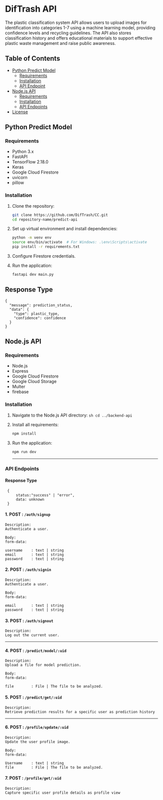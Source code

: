 # DifTrash API

The plastic classification system API allows users to upload images for identification into categories 1-7 using a machine learning model, providing confidence levels and recycling guidelines. The API also stores classification history and offers educational materials to support effective plastic waste management and raise public awareness.

## Table of Contents
- [Python Predict Model](#python-predict-model)
  - [Requirements](#requirements)
  - [Installation](#installation)
  - [API Endpoint](#response-type)
- [Node.js API](#nodejs-api)
  - [Requirements](#requirements-1)
  - [Installation](#installation-1)
  - [API Endpoints](#api-endpoints)
- [License](#license)

## Python Predict Model

### Requirements
- Python 3.x
- FastAPI
- TensorFlow 2.18.0
- Keras
- Google Cloud Firestore
- uvicorn
- pillow

### Installation

1. Clone the repository:
    ```sh
    git clone https://github.com/DifTrash/CC.git
    cd repository-name/predict-api
    ```

2. Set up virtual environment and install dependencies:
    ```sh
    python -m venv env
    source env/bin/activate  # For Windows: .\env\Scripts\activate
    pip install -r requirements.txt
    ```

3. Configure Firestore credentials.

4. Run the application:
    ```sh
    fastapi dev main.py
    ```

## Response Type

```
{
  "message": prediction_status,
  "data": {
    "type": plastic_type,
    "confidence": confidence
  }
}
```
## Node.js API

### Requirements
- Node.js
- Express
- Google Cloud Firestore
- Google Cloud Storage
- Multer
- firebase

### Installation

  1. Navigate to the Node.js API directory:
    ```sh
    cd ../backend-api
    ```

 2. Install all requirements:
    ```sh
    npm install
    ```
    
 3. Run the application:
    ```sh
    npm run dev
    ```
    ---
### API Endpoints

#### Response Type
 ```
  {
      status:"success" | "error",
      data: unknown
  }
  ```

#### 1. POST : `/auth/signup`

  ```
  Description:
  Authenticate a user.

  Body:
  form-data:

  username    : text | string
  email       : text | string
  password    : text | string
  ```

#### 2. POST : `/auth/signin`

  ```
  Description:
  Authenticate a user.
  
  Body:
  form-data:
  
  email       : text | string
  password    : text | string
  ```

#### 3. POST : `/auth/signout`

  ```
  Description:
  Log out the current user.
  ```

  ---

#### 4. POST : `/predict/model/:uid`

  ```
  Description:
  Upload a file for model prediction.
  
  Body:
  form-data:
  
  file        : File | The file to be analyzed.
  ```

#### 5. POST : `/predict/get/:uid`
  ```
  Description:
  Retrieve prediction results for a specific user as prediction history
  ```
  ---

#### 6. POST : `/profile/update/:uid`

  ```
  Description:
  Update the user profile image.
  
  Body:
  form-data:
  
  Username    : text | string
  file        : File | The file to be analyzed.
  ```

#### 7. POST : `/profile/get/:uid`
  ```
  Description:
  Capture specific user profile details as profile view
  ```
